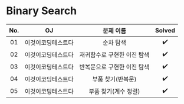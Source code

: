 # Binary Search


|          No.          |        OJ        |        문제 이름         |        Solved         |
| :-----: |  :--------: |:---------------------: | :-----: |
| 01 | 이것이코딩테스트다 | 순차 탐색 | ✔️ |
| 02 | 이것이코딩테스트다 | 재귀함수로 구현한 이진 탐색 | ✔️ |
| 03 | 이것이코딩테스트다 | 반복문으로 구현한 이진 탐색 | ✔️ |
| 04 | 이것이코딩테스트다 | 부품 찾기(반복문) | ✔️ |
| 05 | 이것이코딩테스트다 | 부품 찾기(계수 정렬) | ✔️ |
